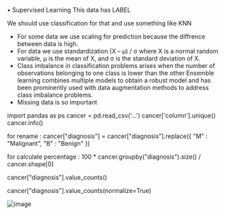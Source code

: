 
 •	Supervised Learning
 This data has LABEL 

We should use classification for that and use something like KNN

* For some data we use scaling for prediction because the diffrence between data is high.
* For data we use standardization 
       (X – μ) / σ
      where X is a normal random variable, μ is the mean of X, and σ is the standard deviation of X.
* Class imbalance in classification problems arises when the number of observations belonging to one class is lower than the other
      Ensemble learning combines multiple models to obtain a robust model and has been prominently used with data augmentation methods to address class imbalance problems.
* Missing data is so important

import pandas as ps
cancer = pd.read_csv('...')
cancer['column'].unique()
cancer.info()

for rename : 
cancer["diagnosis"] = cancer["diagnosis"].replace({
    "M" : "Malignant",
    "B" : "Benign"
})

for calculate percentage : 100 * cancer.groupby("diagnosis").size() / cancer.shape[0]

cancer["diagnosis"].value_counts()

cancer["diagnosis"].value_counts(normalize=True)


![image](https://github.com/user-attachments/assets/c107d720-6c73-4acf-a9e9-5f6ec31d7316)

